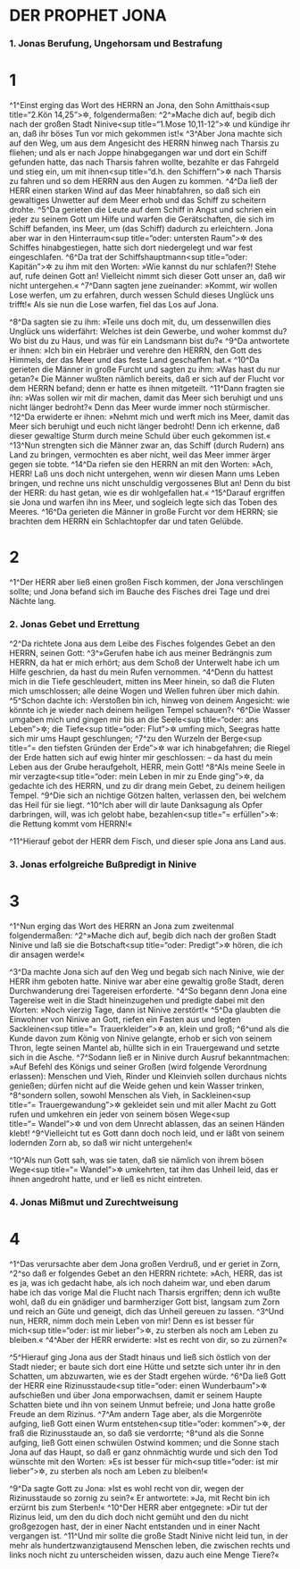 # DER PROPHET JONA

### 1. Jonas Berufung, Ungehorsam und Bestrafung

# 1
^1^Einst erging das Wort des HERRN an Jona, den Sohn Amitthais<sup title=“2.Kön 14,25”>&#x2732;</sup>, folgendermaßen:
^2^»Mache dich auf, begib dich nach der großen Stadt Ninive<sup title=“1.Mose 10,11-12”>&#x2732;</sup> und kündige ihr an, daß ihr böses Tun vor mich gekommen ist!«
^3^Aber Jona machte sich auf den Weg, um aus dem Angesicht des HERRN hinweg nach Tharsis zu fliehen; und als er nach Joppe hinabgegangen war und dort ein Schiff gefunden hatte, das nach Tharsis fahren wollte, bezahlte er das Fahrgeld und stieg ein, um mit ihnen<sup title=“d.h. den Schiffern”>&#x2732;</sup> nach Tharsis zu fahren und so dem HERRN aus den Augen zu kommen.
^4^Da ließ der HERR einen starken Wind auf das Meer hinabfahren, so daß sich ein gewaltiges Unwetter auf dem Meer erhob und das Schiff zu scheitern drohte.
^5^Da gerieten die Leute auf dem Schiff in Angst und schrien ein jeder zu seinem Gott um Hilfe und warfen die Gerätschaften, die sich im Schiff befanden, ins Meer, um (das Schiff) dadurch zu erleichtern. Jona aber war in den Hinterraum<sup title=“oder: untersten Raum”>&#x2732;</sup> des Schiffes hinabgestiegen, hatte sich dort niedergelegt und war fest eingeschlafen.
^6^Da trat der Schiffshauptmann<sup title=“oder: Kapitän”>&#x2732;</sup> zu ihm mit den Worten: »Wie kannst du nur schlafen?! Stehe auf, rufe deinen Gott an! Vielleicht nimmt sich dieser Gott unser an, daß wir nicht untergehen.«
^7^Dann sagten jene zueinander: »Kommt, wir wollen Lose werfen, um zu erfahren, durch wessen Schuld dieses Unglück uns trifft!« Als sie nun die Lose warfen, fiel das Los auf Jona.

^8^Da sagten sie zu ihm: »Teile uns doch mit, du, um dessenwillen dies Unglück uns widerfährt: Welches ist dein Gewerbe, und woher kommst du? Wo bist du zu Haus, und was für ein Landsmann bist du?«
^9^Da antwortete er ihnen: »Ich bin ein Hebräer und verehre den HERRN, den Gott des Himmels, der das Meer und das feste Land geschaffen hat.«
^10^Da gerieten die Männer in große Furcht und sagten zu ihm: »Was hast du nur getan?« Die Männer wußten nämlich bereits, daß er sich auf der Flucht vor dem HERRN befand; denn er hatte es ihnen mitgeteilt.
^11^Dann fragten sie ihn: »Was sollen wir mit dir machen, damit das Meer sich beruhigt und uns nicht länger bedroht?« Denn das Meer wurde immer noch stürmischer.
^12^Da erwiderte er ihnen: »Nehmt mich und werft mich ins Meer, damit das Meer sich beruhigt und euch nicht länger bedroht! Denn ich erkenne, daß dieser gewaltige Sturm durch meine Schuld über euch gekommen ist.«
^13^Nun strengten sich die Männer zwar an, das Schiff (durch Rudern) ans Land zu bringen, vermochten es aber nicht, weil das Meer immer ärger gegen sie tobte.
^14^Da riefen sie den HERRN an mit den Worten: »Ach, HERR! Laß uns doch nicht untergehen, wenn wir diesen Mann ums Leben bringen, und rechne uns nicht unschuldig vergossenes Blut an! Denn du bist der HERR: du hast getan, wie es dir wohlgefallen hat.«
^15^Darauf ergriffen sie Jona und warfen ihn ins Meer, und sogleich legte sich das Toben des Meeres.
^16^Da gerieten die Männer in große Furcht vor dem HERRN; sie brachten dem HERRN ein Schlachtopfer dar und taten Gelübde.

# 2
^1^Der HERR aber ließ einen großen Fisch kommen, der Jona verschlingen sollte; und Jona befand sich im Bauche des Fisches drei Tage und drei Nächte lang.

### 2. Jonas Gebet und Errettung

^2^Da richtete Jona aus dem Leibe des Fisches folgendes Gebet an den HERRN, seinen Gott:
^3^»Gerufen habe ich aus meiner Bedrängnis zum HERRN, da hat er mich erhört; aus dem Schoß der Unterwelt habe ich um Hilfe geschrien, da hast du mein Rufen vernommen.
^4^Denn du hattest mich in die Tiefe geschleudert, mitten ins Meer hinein, so daß die Fluten mich umschlossen; alle deine Wogen und Wellen fuhren über mich dahin.
^5^Schon dachte ich: ›Verstoßen bin ich, hinweg von deinem Angesicht: wie könnte ich je wieder nach deinem heiligen Tempel schauen?‹
^6^Die Wasser umgaben mich und gingen mir bis an die Seele<sup title=“oder: ans Leben”>&#x2732;</sup>; die Tiefe<sup title=“oder: Flut”>&#x2732;</sup> umfing mich, Seegras hatte sich mir ums Haupt geschlungen;
^7^zu den Wurzeln der Berge<sup title=“= den tiefsten Gründen der Erde”>&#x2732;</sup> war ich hinabgefahren; die Riegel der Erde hatten sich auf ewig hinter mir geschlossen: – da hast du mein Leben aus der Grube heraufgeholt, HERR, mein Gott!
^8^Als meine Seele in mir verzagte<sup title=“oder: mein Leben in mir zu Ende ging”>&#x2732;</sup>, da gedachte ich des HERRN, und zu dir drang mein Gebet, zu deinem heiligen Tempel.
^9^Die sich an nichtige Götzen halten, verlassen den, bei welchem das Heil für sie liegt.
^10^Ich aber will dir laute Danksagung als Opfer darbringen, will, was ich gelobt habe, bezahlen<sup title=“= erfüllen”>&#x2732;</sup>: die Rettung kommt vom HERRN!«

^11^Hierauf gebot der HERR dem Fisch, und dieser spie Jona ans Land aus.

### 3. Jonas erfolgreiche Bußpredigt in Ninive

# 3
^1^Nun erging das Wort des HERRN an Jona zum zweitenmal folgendermaßen:
^2^»Mache dich auf, begib dich nach der großen Stadt Ninive und laß sie die Botschaft<sup title=“oder: Predigt”>&#x2732;</sup> hören, die ich dir ansagen werde!«

^3^Da machte Jona sich auf den Weg und begab sich nach Ninive, wie der HERR ihm geboten hatte. Ninive war aber eine gewaltig große Stadt, deren Durchwanderung drei Tagereisen erforderte.
^4^So begann denn Jona eine Tagereise weit in die Stadt hineinzugehen und predigte dabei mit den Worten: »Noch vierzig Tage, dann ist Ninive zerstört!«
^5^Da glaubten die Einwohner von Ninive an Gott, riefen ein Fasten aus und legten Sackleinen<sup title=“= Trauerkleider”>&#x2732;</sup> an, klein und groß;
^6^und als die Kunde davon zum König von Ninive gelangte, erhob er sich von seinem Thron, legte seinen Mantel ab, hüllte sich in ein Trauergewand und setzte sich in die Asche.
^7^Sodann ließ er in Ninive durch Ausruf bekanntmachen: »Auf Befehl des Königs und seiner Großen (wird folgende Verordnung erlassen): Menschen und Vieh, Rinder und Kleinvieh sollen durchaus nichts genießen; dürfen nicht auf die Weide gehen und kein Wasser trinken,
^8^sondern sollen, sowohl Menschen als Vieh, in Sackleinen<sup title=“= Trauergewandung”>&#x2732;</sup> gekleidet sein und mit aller Macht zu Gott rufen und umkehren ein jeder von seinem bösen Wege<sup title=“= Wandel”>&#x2732;</sup> und von dem Unrecht ablassen, das an seinen Händen klebt!
^9^Vielleicht tut es Gott dann doch noch leid, und er läßt von seinem lodernden Zorn ab, so daß wir nicht untergehen!«

^10^Als nun Gott sah, was sie taten, daß sie nämlich von ihrem bösen Wege<sup title=“= Wandel”>&#x2732;</sup> umkehrten, tat ihm das Unheil leid, das er ihnen angedroht hatte, und er ließ es nicht eintreten.

### 4. Jonas Mißmut und Zurechtweisung

# 4
^1^Das verursachte aber dem Jona großen Verdruß, und er geriet in Zorn,
^2^so daß er folgendes Gebet an den HERRN richtete: »Ach, HERR, das ist es ja, was ich gedacht habe, als ich noch daheim war, und eben darum habe ich das vorige Mal die Flucht nach Tharsis ergriffen; denn ich wußte wohl, daß du ein gnädiger und barmherziger Gott bist, langsam zum Zorn und reich an Güte und geneigt, dich das Unheil gereuen zu lassen.
^3^Und nun, HERR, nimm doch mein Leben von mir! Denn es ist besser für mich<sup title=“oder: ist mir lieber”>&#x2732;</sup>, zu sterben als noch am Leben zu bleiben.«
^4^Aber der HERR erwiderte: »Ist es recht von dir, so zu zürnen?«

^5^Hierauf ging Jona aus der Stadt hinaus und ließ sich östlich von der Stadt nieder; er baute sich dort eine Hütte und setzte sich unter ihr in den Schatten, um abzuwarten, wie es der Stadt ergehen würde.
^6^Da ließ Gott der HERR eine Rizinusstaude<sup title=“oder: einen Wunderbaum”>&#x2732;</sup> aufschießen und über Jona emporwachsen, damit er seinem Haupte Schatten biete und ihn von seinem Unmut befreie; und Jona hatte große Freude an dem Rizinus.
^7^Am andern Tage aber, als die Morgenröte aufging, ließ Gott einen Wurm entstehen<sup title=“oder: kommen”>&#x2732;</sup>, der fraß die Rizinusstaude an, so daß sie verdorrte;
^8^und als die Sonne aufging, ließ Gott einen schwülen Ostwind kommen; und die Sonne stach Jona auf das Haupt, so daß er ganz ohnmächtig wurde und sich den Tod wünschte mit den Worten: »Es ist besser für mich<sup title=“oder: ist mir lieber”>&#x2732;</sup>, zu sterben als noch am Leben zu bleiben!«

^9^Da sagte Gott zu Jona: »Ist es wohl recht von dir, wegen der Rizinusstaude so zornig zu sein?« Er antwortete: »Ja, mit Recht bin ich erzürnt bis zum Sterben!«
^10^Der HERR aber entgegnete: »Dir tut der Rizinus leid, um den du dich doch nicht gemüht und den du nicht großgezogen hast, der in einer Nacht entstanden und in einer Nacht vergangen ist.
^11^Und mir sollte die große Stadt Ninive nicht leid tun, in der mehr als hundertzwanzigtausend Menschen leben, die zwischen rechts und links noch nicht zu unterscheiden wissen, dazu auch eine Menge Tiere?«